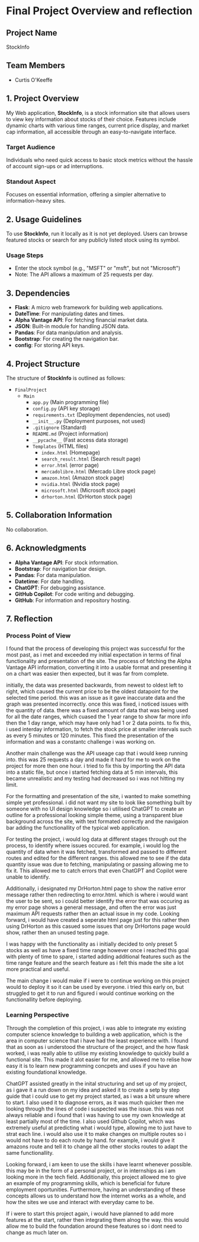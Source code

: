 # Final Project Overview and reflection
## Project Name

StockInfo

## Team Members
- Curtis O'Keeffe

## 1. Project Overview
My Web application, **StockInfo**, is a stock information site that allows users to view key information about stocks of their choice. Features include dynamic charts with various time ranges, current price display, and market cap information, all accessible through an easy-to-navigate interface.

### Target Audience
Individuals who need quick access to basic stock metrics without the hassle of account sign-ups or ad interruptions.

### Standout Aspect
Focuses on essential information, offering a simpler alternative to information-heavy sites.

## 2. Usage Guidelines
To use **StockInfo**, run it locally as it is not yet deployed. Users can browse featured stocks or search for any publicly listed stock using its symbol.

### Usage Steps
- Enter the stock symbol (e.g., "MSFT" or "msft", but not "Microsoft")
- Note: The API allows a maximum of 25 requests per day.

## 3. Dependencies
- **Flask**: A micro web framework for building web applications.
- **DateTime**: For manipulating dates and times.
- **Alpha Vantage API**: For fetching financial market data.
- **JSON**: Built-in module for handling JSON data.
- **Pandas**: For data manipulation and analysis.
- **Bootstrap**: For creating the navigation bar.
- **config**: For storing API keys.

## 4. Project Structure
The structure of **StockInfo** is outlined as follows:
- `FinalProject`
    - `Main`
        - `app.py` (Main programming file)
        - `config.py` (API key storage)
        - `requirements.txt` (Deployment dependencies, not used)
        - `__init__.py` (Deployment purposes, not used)
        - `.gitignore` (Standard)
        - `README.md` (Project information)
        - `__pycache__` (Fast access data storage)
        - `Templates` (HTML files)
            - `index.html` (Homepage)
            - `search_result.html` (Search result page)
            - `error.html` (error page)
            - `mercadolibre.html` (Mercado Libre stock page)
            - `amazon.html` (Amazon stock page)
            - `nvidia.html` (Nvidia stock page)
            - `microsoft.html` (Microsoft stock page)
            - `drhorton.html` (DrHorton stock page)
  

## 5. Collaboration Information
No collaboration.

## 6. Acknowledgments
- **Alpha Vantage API**: For stock information.
- **Bootstrap**: For navigation bar design.
- **Pandas**: For data manipulation.
- **Datetime**: For date handling.
- **ChatGPT**: For debugging assistance.
- **GitHub Copilot**: For code writing and debugging.
- **GitHub**: For information and repository hosting.

## 7. Reflection
### Process Point of View
I found that the process of developing this project was successful for the most past, as i met and exceeded my initial expectation in terms of final functionality and presentation of the site. The process of fetching the Alpha Vantage API information, converting it into a usable format and presenting it on a chart was easier then expected, but it was far from complete. 

initially, the data was presented backwards, from newest to oldest left to right, which caused the current price to be the oldest datapoint for the selected time period. this was an issue as it gave inaccurate data and the graph was presented incorrectly. once this was fixed, i noticed issues with the quantity of data. there was a fixed amount of data that was being used for all the date ranges, which cuased the 1 year range to show far more info then the 1 day range, which may have only had 1 or 2 data points. to fix this, i used interday information, to fetch the stock price at smaller intervals such as every 5 minutes or 120 minutes. This fixed the presentation of the information and was a constantc challenge i was working on.

Another main challenge was the API useage cap that i would keep running into. this was 25 requests a day and made it hard for me to work on the project for more then one hour. i tried to fix this by importing the API data into a static file, but once i started fetching data at 5 min intervals, this became unrealistic and my testing had decreased so i was not hitting my limit.

For the formatting and presentation of the site, i wanted to make something simple yet professional. i did not want my site to look like something built by someone with no UI design knowledge so i utilised ChatGPT to create an outline for a professional looking simple theme, using a transparent blue background across the site, with text formated correctly and the navigaion bar adding the functionallity of the typical web application. 

For testing the project, i would log data at different stages through out the process, to identify where issues occured. for example, i would log the quantity of data when it was fetched, transformed and passed to different routes and edited for the different ranges. this allowed me to see if the data quantity issue was due to fetching, manipulating or passing allowing me to fix it. This allowed me to catch errors that even ChatGPT and Copilot were unable to identify.

Additionally, i designated my DrHorton.html page to show the native error message rather then redirecting to error.html. which is where i would want the user to be sent, so i could better identify the error that was occuring as my error page shows a general message, and often the error was just maximum API requests rather then an actual issue in my code. Looking forward, i would have created a seperate html page just for this rather then using DrHorton as this casued some issues that ony DrHortons page would show, rather then an unused testing page.

I was happy with the functionality as i initially decided to only preset 5 stocks as well as have a fixed time range however once i reached this goal with plenty of time to spare, i started adding additional features such as the time range feature and the search feature as i felt this made the site a lot more practical and useful.

The main change i would make if i were to continue working on this project would to deploy it so it can be used by everyone. i tried this early on, but struggled to get it to run and figured i would continue working on the functionallity before deploying. 


### Learning Perspective

Through the completion of this project, i was able to integrate my existing computer science knowledge to building a web application, which is the area in computer science that i have had the least experience with. I found that as soon as i understood the structure of the project, and the how flask worked, i was really able to utilise my existing knowledge to quickly build a functional site. This made it alot easier for me, and allowed me to relise how easy it is to learn new programming concpets and uses if you have an existing foundational knowledge.

ChatGPT assisted greatly in the inital structuring and set up of my project, as i gave it a run down on my idea and asked it to create a setp by step guide that i could use to get my project started, as i was a bit unsure where to start. I also used it to diagnose errors, as it was much quicker then me looking through the lines of code i suspected was the issue. this was not always reliable and i found that i was having to use my own knowledge at least partially most of the time. I also used Github Copilot, which was extremely useful at predicting what i would type, allowing me to just have to strat each line. i would also use it to make changes on multiple routes so i would not have to do each route by hand. for example, i would give it amazons route and tell it to change all the other stocks routes to adapt the same functionallity. 

Looking forward, i am keen to use the skills i have learnt whenever possible. this may be in the form of a personal project, or in internships as i am looking more in the tech field. Additionally, this project allowed me to give an example of my programming skills, which is beneficial for future employment oportunities. Furthermore, having an understanding of these concepts allows us to understand how the internet works as a whole, and how the sites we use and interact with everyday came to be.

If i were to start this project again, i would have planned to add more features at the start, rather then integrating them alnog the way. this would allow me to build the foundation around these features so i dont need to change as much later on.
